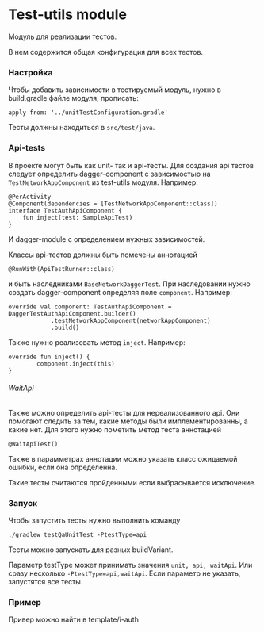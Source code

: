 # Test-utils module

Модуль для реализации тестов.

В нем содержится общая конфигурация для всех тестов.

### Настройка

Чтобы добавить зависимости в тестируемый модуль, нужно в build.gradle
файле модуля, прописать:
```
apply from: '../unitTestConfiguration.gradle'
```

Тесты должны находиться в `src/test/java`.

### Api-tests

В проекте могут быть как unit- так и api-тесты. Для создания api тестов
следует определить dagger-component c зависимостью на
`TestNetworkAppComponent` из test-utils модуля. Например:
```
@PerActivity
@Component(dependencies = [TestNetworkAppComponent::class])
interface TestAuthApiComponent {
    fun inject(test: SampleApiTest)
}
```
И dagger-module с определением нужных зависимостей.

Классы api-тестов должны быть помечены аннотацией
```
@RunWith(ApiTestRunner::class)
```
и быть наследниками `BaseNetworkDaggerTest`. При наследовании нужно создать
dagger-component определяя поле `component`. Например:
```
override val component: TestAuthApiComponent = DaggerTestAuthApiComponent.builder()
            .testNetworkAppComponent(networkAppComponent)
            .build()
```

Также нужно реализовать метод `inject`. Например:
```
override fun inject() {
        component.inject(this)
}
```
###### WaitApi

Также можно определить api-тесты для нереализованного api. Они помогают
следить за тем, какие методы были имплементированны, а какие нет. Для этого
нужно пометить метод теста аннотацией
```
@WaitApiTest()
```
Также в парамметрах аннотации можно указать класс ожидаемой ошибки, если она определенна.

Такие тесты считаются пройденными если выбрасывается исключение.

### Запуск

Чтобы запустить тесты нужно выполнить команду
```
./gradlew testQaUnitTest -PtestType=api
```

Тесты можно запускать для разных buildVariant.

Параметр testType может принимать значения `unit, api, waitApi`. Или сразу
несколько `-PtestType=api,waitApi`. Если параметр не указать, запустятся все
тесты.

### Пример

Привер можно найти в template/i-auth